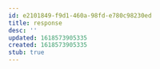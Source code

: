 ```yaml
---
id: e2101849-f9d1-460a-98fd-e780c98230ed
title: response
desc: ''
updated: 1618573905335
created: 1618573905335
stub: true
---
```


